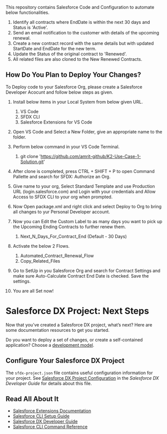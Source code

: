 This repository contains Salesforce Code and Configuration to automate below functionalities.

 1. Identify all contracts where EndDate is within the next 30 days and Status is 'Active'.
 2. Send an email notification to the customer with details of the upcoming renewal.
 3. Create a new contract record with the same details but with updated StartDate and EndDate for the new term.
 4. Update the Status of the original contract to 'Renewed'.
 5. All related files are also cloned to the New Renewed Contracts.


## How Do You Plan to Deploy Your Changes?

To Deploy code to your Salesforce Org, please create a Salesforce Developer Acocunt and follow below steps as given.

1. Install below items in your Local System from below given URL.
    1. VS Code
    2. SFDX CLI
    3. Salesforce Extensions for VS Code

2. Open VS Code and Select a New Folder, give an appropriate name to the folder.

3. Perform below command in your VS Code Terminal.
    1. git clone 'https://github.com/amrit-github/K2-Use-Case-1-Solution.git'

4. After clone is completed, press CTRL + SHIFT + P to open Command Pallette and search for SFDX: Authorize an Org.

5. Give name to your org, Select Standard Template and use Production URL (login.salesforce.com) and Login with your credentials and Allow Access to SFDX CLI to your org when prompted.

6. Now Open package.xml and right click and select Deploy to Org to bring all changes to yur Personal Developer account.

7. Now you can Edit the Custom Label to as many days you want to pick up the Upcoming Ending Contracts to further renew them. 
    1. Next_N_Days_For_Contract_End (Default - 30 Days)

8. Activate the below 2 Flows.
    1. Automated_Contract_Renewal_Flow
    2. Copy_Related_Files

9. Go to SetUp in you Salesforce Org and search for Contract Settings and make sure Auto-Calculate Contract End Date is checked. Save the settings.

10. You are all Set now!



# Salesforce DX Project: Next Steps
Now that you’ve created a Salesforce DX project, what’s next? Here are some documentation resources to get you started.

Do you want to deploy a set of changes, or create a self-contained application? Choose a [development model](https://developer.salesforce.com/tools/vscode/en/user-guide/development-models).

## Configure Your Salesforce DX Project
The `sfdx-project.json` file contains useful configuration information for your project. See [Salesforce DX Project Configuration](https://developer.salesforce.com/docs/atlas.en-us.sfdx_dev.meta/sfdx_dev/sfdx_dev_ws_config.htm) in the _Salesforce DX Developer Guide_ for details about this file.

## Read All About It
- [Salesforce Extensions Documentation](https://developer.salesforce.com/tools/vscode/)
- [Salesforce CLI Setup Guide](https://developer.salesforce.com/docs/atlas.en-us.sfdx_setup.meta/sfdx_setup/sfdx_setup_intro.htm)
- [Salesforce DX Developer Guide](https://developer.salesforce.com/docs/atlas.en-us.sfdx_dev.meta/sfdx_dev/sfdx_dev_intro.htm)
- [Salesforce CLI Command Reference](https://developer.salesforce.com/docs/atlas.en-us.sfdx_cli_reference.meta/sfdx_cli_reference/cli_reference.htm)
